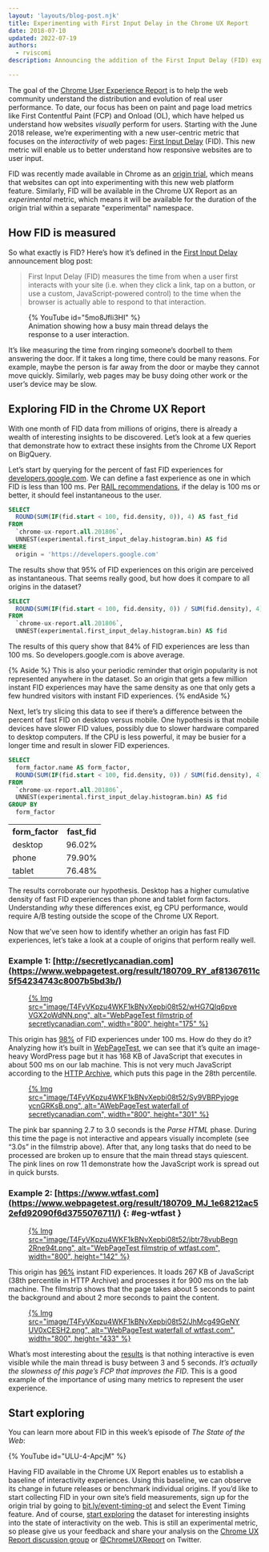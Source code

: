 ```yaml
---
layout: 'layouts/blog-post.njk'
title: Experimenting with First Input Delay in the Chrome UX Report
date: 2018-07-10
updated: 2022-07-19
authors:
  - rviscomi
description: Announcing the addition of the First Input Delay (FID) experimental metric to the Chrome User Experience Report.

---
```



The goal of the
[Chrome User Experience Report](/docs/crux/)
is to help the web community understand the distribution and evolution of real
user performance. To date, our focus has been on paint and page load metrics
like First Contentful Paint (FCP) and Onload (OL), which have helped us
understand how websites _visually_ perform for users. Starting with the
June 2018 release, we’re experimenting with a new user-centric metric that
focuses on the _interactivity_ of web pages:
[First Input Delay](https://github.com/WICG/event-timing)
(FID). This new metric will enable us to better understand how responsive
websites are to user input.

FID was recently made available in Chrome as an
[origin trial](https://github.com/GoogleChrome/OriginTrials/blob/gh-pages/developer-guide.md),
which means that websites can opt into experimenting with this new web platform
feature. Similarly, FID will be available in the Chrome UX Report as an
_experimental_ metric, which means it will be available for the duration of the
origin trial within a separate "experimental" namespace.

## How FID is measured

So what exactly is FID? Here’s how it’s defined in the
[First Input Delay](https://web.dev/fid/)
announcement blog post:

> First Input Delay (FID) measures the time from when a user first interacts
> with your site (i.e. when they click a link, tap on a button, or use a custom,
> JavaScript-powered control) to the time when the browser is actually able to
> respond to that interaction.

<figure>
  {% YouTube id="5mo8JfIi3HI" %}
	<figcaption class="clearfix align-center">
			Animation showing how a busy main thread delays the response to a
			user interaction.
	</figcaption>
</figure>

It’s like measuring the time from ringing someone’s doorbell to them answering
the door. If it takes a long time, there could be many reasons. For example,
maybe the person is far away from the door or maybe they cannot move quickly.
Similarly, web pages may be busy doing other work or the user’s device may be
slow.


## Exploring FID in the Chrome UX Report

With one month of FID data from millions of origins, there is already a wealth
of interesting insights to be discovered. Let’s look at a few queries that
demonstrate how to extract these insights from the Chrome UX Report on BigQuery.

Let’s start by querying for the percent of fast FID experiences for [developers.google.com](/).
We can define a fast experience as one in which FID is less than 100 ms.
Per [RAIL recommendations](https://web.dev/rail/#focus-on-the-user),
if the delay is 100 ms or better, it should feel instantaneous to the user.

```sql
SELECT
  ROUND(SUM(IF(fid.start < 100, fid.density, 0)), 4) AS fast_fid
FROM
  `chrome-ux-report.all.201806`,
  UNNEST(experimental.first_input_delay.histogram.bin) AS fid
WHERE
  origin = 'https://developers.google.com'
```

The results show that 95% of FID experiences on this origin are perceived as
instantaneous. That seems really good, but how does it compare to all origins
in the dataset?

```sql
SELECT
  ROUND(SUM(IF(fid.start < 100, fid.density, 0)) / SUM(fid.density), 4) AS fast_fid
FROM
  `chrome-ux-report.all.201806`,
  UNNEST(experimental.first_input_delay.histogram.bin) AS fid
```

The results of this query show that 84% of FID experiences are less than 100 ms.
So developers.google.com is above average.

{% Aside %}
This is also your periodic reminder that origin popularity is not
represented anywhere in the dataset. So an origin that gets a few million
instant FID experiences may have the same density as one that only gets a few
hundred visitors with instant FID experiences.
{% endAside %}

Next, let’s try slicing this data to see if there’s a difference between the
percent of fast FID on desktop versus mobile. One hypothesis is that mobile
devices have slower FID values, possibly due to slower hardware compared to
desktop computers. If the CPU is less powerful, it may be busier for a longer
time and result in slower FID experiences.

```sql
SELECT
  form_factor.name AS form_factor,
  ROUND(SUM(IF(fid.start < 100, fid.density, 0)) / SUM(fid.density), 4) AS fast_fid
FROM
  `chrome-ux-report.all.201806`,
  UNNEST(experimental.first_input_delay.histogram.bin) AS fid
GROUP BY
  form_factor
```

<table>
  <tr>
    <th>form_factor</th>
    <th>fast_fid</th>
  </tr>
  <tr>
    <td>desktop</td>
    <td>96.02%</td>
  </tr>
  <tr>
    <td>phone</td>
    <td>79.90%</td>
  </tr>
  <tr>
    <td>tablet</td>
    <td>76.48%</td>
  </tr>
</table>

The results corroborate our hypothesis. Desktop has a higher cumulative density
of fast FID experiences than phone and tablet form factors. Understanding _why_
these differences exist, eg CPU performance, would require A/B testing outside
the scope of the Chrome UX Report.

Now that we’ve seen how to identify whether an origin has fast FID experiences,
let’s take a look at a couple of origins that perform really well.

### Example 1: [http://secretlycanadian.com](https://www.webpagetest.org/result/180709_RY_af81367611c5f54234743c8007b5bd3b/)

<a href="https://www.webpagetest.org/video/compare.php?tests=180709_RY_af81367611c5f54234743c8007b5bd3b-r%3A1-c%3A0&thumbSize=200&ival=1000&end=visual">
<figure>
{% Img src="image/T4FyVKpzu4WKF1kBNvXepbi08t52/wHG7Qlq6pveVGX2oWdNN.png", alt="WebPageTest filmstrip of secretlycanadian.com", width="800", height="175" %}
</figure>
</a>

This origin has [98%](https://bigquery.cloud.google.com/savedquery/920398604589:acd2cc3aca234853a2b7cc81a65c4714)
of FID experiences under 100 ms. How do they do it? Analyzing how it’s built in
[WebPageTest](https://www.webpagetest.org/result/180703_KR_4f7f792405dc77d162766a9e70267309/3/details/#waterfall_view_step1),
we can see that it’s quite an image-heavy WordPress page but it has 168 KB of
JavaScript that executes in about 500 ms on our lab machine. This is not very
much JavaScript according to the [HTTP Archive](https://httparchive.org/reports/page-weight?start=2018_06_15&wptid=180709_RY_af81367611c5f54234743c8007b5bd3b#bytesJs),
which puts this page in the 28th percentile.

<a href="https://www.webpagetest.org/result/180709_RY_af81367611c5f54234743c8007b5bd3b/1/details">
  <figure>
  {% Img src="image/T4FyVKpzu4WKF1kBNvXepbi08t52/Sy9VBRPyjogeycnGRKsB.png", alt="AWebPageTest waterfall of secretlycanadian.com", width="800", height="301" %}
  </figure>
</a>

The pink bar spanning 2.7 to 3.0 seconds is the _Parse HTML_ phase. During this
time the page is not interactive and appears visually incomplete (see “3.0s”
in the filmstrip above). After that, any long tasks that do need to be processed
are broken up to ensure that the main thread stays quiescent. The pink lines on
row 11 demonstrate how the JavaScript work is spread out in quick bursts.

### Example 2: [https://www.wtfast.com](https://www.webpagetest.org/result/180709_MJ_1e68212ac52efd92090f6d3755076711/) {: #eg-wtfast }

<a href="https://www.webpagetest.org/video/compare.php?tests=180709_MJ_1e68212ac52efd92090f6d3755076711-r%3A1-c%3A0&thumbSize=200&ival=1000&end=visual">
  <figure>
  {% Img src="image/T4FyVKpzu4WKF1kBNvXepbi08t52/jbtr78vubBegn2Rne94t.png", alt="WebPageTest filmstrip of wtfast.com", width="800", height="142" %}
  </figure>
</a>

This origin has [96%](https://bigquery.cloud.google.com/savedquery/920398604589:f0c3398ab01b40b49069ddac9d5a4549) instant FID
experiences. It loads 267 KB of JavaScript (38th percentile in HTTP Archive) and
processes it for 900 ms on the lab machine. The filmstrip shows that the page
takes about 5 seconds to paint the background and about 2 more seconds to paint
the content.

<a href="https://www.webpagetest.org/result/180709_MJ_1e68212ac52efd92090f6d3755076711/3/details">
    <figure>
    {% Img src="image/T4FyVKpzu4WKF1kBNvXepbi08t52/JhMcg49GeNYUV0xCESH2.png", alt="WebPageTest waterfall of wtfast.com", width="800", height="433" %}
    </figure>
</a>

What’s most interesting about the [results](https://www.webpagetest.org/result/180709_MJ_1e68212ac52efd92090f6d3755076711/3/details)
is that nothing interactive is even visible while the main thread is busy
between 3 and 5 seconds. _It’s actually the slowness of this page’s FCP that
improves the FID_. This is a good example of the importance of using many metrics
to represent the user experience.

## Start exploring

You can learn more about FID in this week’s episode of _The State of the Web_:

{% YouTube id="ULU-4-ApcjM" %}

Having FID available in the Chrome UX Report enables us to establish a baseline
of interactivity experiences. Using this baseline, we can observe its change in
future releases or benchmark individual origins. If you’d like to start
collecting FID in your own site’s field measurements, sign up for the origin
trial by going to [bit.ly/event-timing-ot](http://bit.ly/event-timing-ot)
and select the Event Timing feature. And of course, [start exploring](/docs/crux/)
the dataset for interesting insights into the state of interactivity on the web.
This is still an experimental metric, so please give us your feedback and share
your analysis on the [Chrome UX Report discussion group](https://groups.google.com/a/chromium.org/forum/#!forum/chrome-ux-report)
or [@ChromeUXReport](https://twitter.com/ChromeUXReport) on Twitter.
